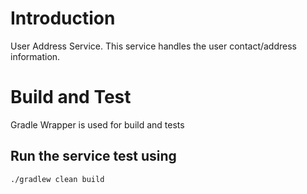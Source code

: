 # Introduction
User Address Service. This service handles the user contact/address information.

# Build and Test
Gradle Wrapper is used for build and tests

## Run the service test using

```
./gradlew clean build